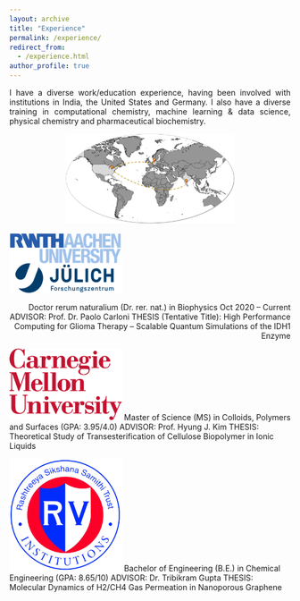 ```yaml
---
layout: archive
title: "Experience"
permalink: /experience/
redirect_from: 
  - /experience.html
author_profile: true
---
```


<div style="text-align: justify">
I have a diverse work/education experience, having been involved with institutions in India, the United States and Germany. I also have a diverse training in computational chemistry, machine learning & data science, physical chemistry and pharmaceutical biochemistry.
</div>
  
<p align="center">
<img src="../images/Experience.jpg"  width="60%" height="40%">
</p>

<img src="../images/rwth_fzj.png"  width="40%" height="20%"> <div style="text-align: right"> Doctor rerum naturalium (Dr. rer. nat.) in Biophysics	Oct 2020 – Current
ADVISOR: Prof. Dr. Paolo Carloni
THESIS (Tentative Title): High Performance Computing for Glioma Therapy – Scalable Quantum Simulations of the IDH1 Enzyme</div>

<img src="../images/cmu.png"  width="40%" height="20%">  Master of Science (MS) in Colloids, Polymers and Surfaces (GPA: 3.95/4.0)
ADVISOR: Prof. Hyung J. Kim
THESIS: Theoretical Study of Transesterification of Cellulose Biopolymer in Ionic Liquids

<img src="../images/rv.png"  width="40%" height="20%"> Bachelor of Engineering (B.E.) in Chemical Engineering (GPA: 8.65/10)
ADVISOR: Dr. Tribikram Gupta
THESIS: Molecular Dynamics of H2/CH4 Gas Permeation in Nanoporous Graphene
